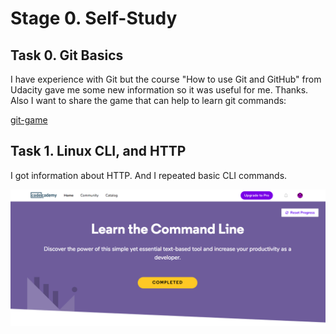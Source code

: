 # Stage 0. Self-Study

## Task 0. Git Basics

I have experience with Git but the course "How to use Git and GitHub" from Udacity gave me some new information so it was useful for me. Thanks.
Also I want to share the game that can help to learn git commands:

[git-game](https://github.com/git-game/git-game)

## Task 1. Linux CLI, and HTTP

I got information about HTTP. And I repeated basic CLI commands.

![task-1](./task_linux_cli/1.png)